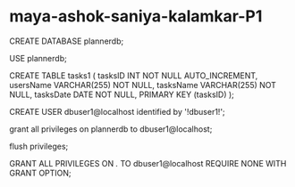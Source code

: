 # maya-ashok-saniya-kalamkar-P1

<!-- These are the SQL statements for creating database and table called tasks1. You have to copy it into the SQL tab in localhost/phpmyadmin. Then highlight all the code and press go. -->

CREATE DATABASE plannerdb;

USE plannerdb;

CREATE TABLE tasks1 (
tasksID INT NOT NULL AUTO_INCREMENT,
usersName VARCHAR(255) NOT NULL,
tasksName VARCHAR(255) NOT NULL,
tasksDate DATE NOT NULL,
PRIMARY KEY (tasksID)
);

CREATE USER dbuser1@localhost identified by '!dbuser1!';

grant all privileges on plannerdb to dbuser1@localhost;

flush privileges;

GRANT ALL PRIVILEGES ON _._ TO dbuser1@localhost REQUIRE NONE WITH GRANT OPTION;
